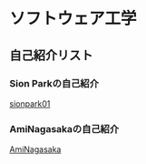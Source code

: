 # ソフトウェア工学
## 自己紹介リスト
### Sion Parkの自己紹介
[sionpark01](https://github.com/sionpark01/hello-world/blob/main/intro.md)

### AmiNagasakaの自己紹介
[AmiNagasaka](https://github.com/sionpark01/hello-world/blob/main/intro2.md)
